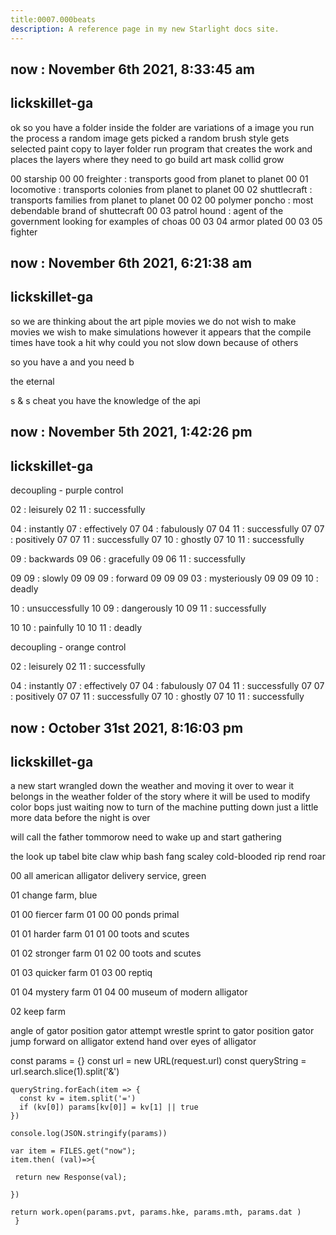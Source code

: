 ```yaml
---
title:0007.000beats
description: A reference page in my new Starlight docs site.
---
```


now : November 6th 2021, 8:33:45 am
-------------------
lickskillet-ga
-------------------


ok so you have a folder 
inside the folder are variations 
of a image 
you run the process 
a random image gets picked 
a random brush style gets selected 
paint 
copy to layer folder 
run program that creates the work 
and places the layers where they need to go 
build art 
mask
collid 
grow 





00 starship
00 00 freighter : transports good from planet to planet
00 01 locomotive : transports colonies from planet to planet
00 02 shuttlecraft : transports families from planet to planet
00 02 00  polymer poncho : most debendable brand of shuttecraft 
00 03 patrol hound : agent of the government looking for examples of choas
00 03 04 armor plated
00 03 05 fighter


now : November 6th 2021, 6:21:38 am
-------------------
lickskillet-ga
-------------------



so we are thinking about the art piple 
movies 
we do not wish to make movies 
we wish to make simulations 
however it appears 
that the compile times have took a hit 
why could you not slow down 
because of others 

so you have a and you need b

the eternal 

s & s
cheat 
you have the knowledge of the api


now : November 5th 2021, 1:42:26 pm
-------------------
lickskillet-ga
-------------------






decoupling - purple control 

02 : leisurely
02 11 : successfully

04 : instantly
07 : effectively
07 04 : fabulously
07 04 11 : successfully
07 07 : positively
07 07 11 : successfully
07 10 : ghostly
07 10 11 : successfully


09 : backwards
09 06 : gracefully
09 06 11 : successfully

09 09 : slowly
09 09 09 : forward
09 09 09 03 : mysteriously
09 09 09 10 : deadly

10 : unsuccessfully
10 09 : dangerously
10 09 11 : successfully

10 10 : painfully
10 10 11 : deadly


decoupling - orange control 

02 : leisurely
02 11 : successfully

04 : instantly
07 : effectively
07 04 : fabulously
07 04 11 : successfully
07 07 : positively
07 07 11 : successfully
07 10 : ghostly
07 10 11 : successfully





now : October 31st 2021, 8:16:03 pm
-------------------
lickskillet-ga
-------------------

a new start 
wrangled down the weather and moving it over 
to wear it belongs 
in the weather folder of the story 
where it will be used to modify color bops
just waiting now to turn of the machine 
putting down just a little more data before the night is over 

will call the father tommorow 
need to wake up and start gathering 


the look up tabel
bite
claw 
whip 
bash
fang 
scaley 
cold-blooded 
rip
rend 
roar




00 all american alligator delivery service, green 

01 change farm, blue

01 00 fiercer farm 
01 00 00 ponds primal

01 01 harder farm
01 01 00 toots and scutes

01 02 stronger farm
01 02 00 toots and scutes

01 03  quicker farm
01 03 00 reptiq

01 04 mystery farm
01 04 00 museum of modern alligator

02 keep farm



angle of gator
position gator
attempt wrestle
sprint to gator
position gator
jump forward on alligator
extend hand over eyes of alligator


const params = {}
    const url = new URL(request.url)
    const queryString = url.search.slice(1).split('&')
  
    queryString.forEach(item => {
      const kv = item.split('=')
      if (kv[0]) params[kv[0]] = kv[1] || true
    })
  
    console.log(JSON.stringify(params))

    var item = FILES.get("now");
    item.then( (val)=>{

     return new Response(val);

    })
    
    return work.open(params.pvt, params.hke, params.mth, params.dat )
     } 
